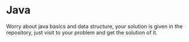 # Java
Worry about java basics and data structure, your solution is given in the repository, just visit to your problem and get the solution of it.
